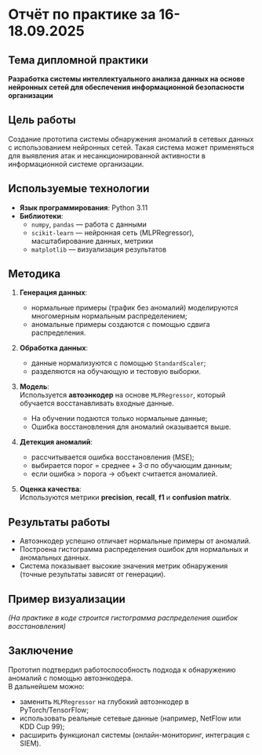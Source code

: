 # Отчёт по практике за 16-18.09.2025

## Тема дипломной практики
**Разработка системы интеллектуального анализа данных на основе нейронных сетей для обеспечения информационной безопасности организации**

## Цель работы
Создание прототипа системы обнаружения аномалий в сетевых данных с использованием нейронных сетей. Такая система может применяться для выявления атак и несанкционированной активности в информационной системе организации.

## Используемые технологии
- **Язык программирования**: Python 3.11  
- **Библиотеки**:  
  - `numpy`, `pandas` — работа с данными  
  - `scikit-learn` — нейронная сеть (MLPRegressor), масштабирование данных, метрики  
  - `matplotlib` — визуализация результатов  

## Методика
1. **Генерация данных**:  
   - нормальные примеры (трафик без аномалий) моделируются многомерным нормальным распределением;  
   - аномальные примеры создаются с помощью сдвига распределения.

2. **Обработка данных**:  
   - данные нормализуются с помощью `StandardScaler`;  
   - разделяются на обучающую и тестовую выборки.

3. **Модель**:  
   Используется **автоэнкодер** на основе `MLPRegressor`, который обучается восстанавливать входные данные.  
   - На обучении подаются только нормальные данные;  
   - Ошибка восстановления для аномалий оказывается выше.

4. **Детекция аномалий**:  
   - рассчитывается ошибка восстановления (MSE);  
   - выбирается порог = среднее + 3·σ по обучающим данным;  
   - если ошибка > порога → объект считается аномалией.

5. **Оценка качества**:  
   Используются метрики **precision**, **recall**, **f1** и **confusion matrix**.

## Результаты работы
- Автоэнкодер успешно отличает нормальные примеры от аномалий.  
- Построена гистограмма распределения ошибок для нормальных и аномальных данных.  
- Система показывает высокие значения метрик обнаружения (точные результаты зависят от генерации).

## Пример визуализации
*(На практике в коде строится гистограмма распределения ошибок восстановления)*

## Заключение
Прототип подтвердил работоспособность подхода к обнаружению аномалий с помощью автоэнкодера.  
В дальнейшем можно:
- заменить `MLPRegressor` на глубокий автоэнкодер в PyTorch/TensorFlow;  
- использовать реальные сетевые данные (например, NetFlow или KDD Cup 99);  
- расширить функционал системы (онлайн-мониторинг, интеграция с SIEM).